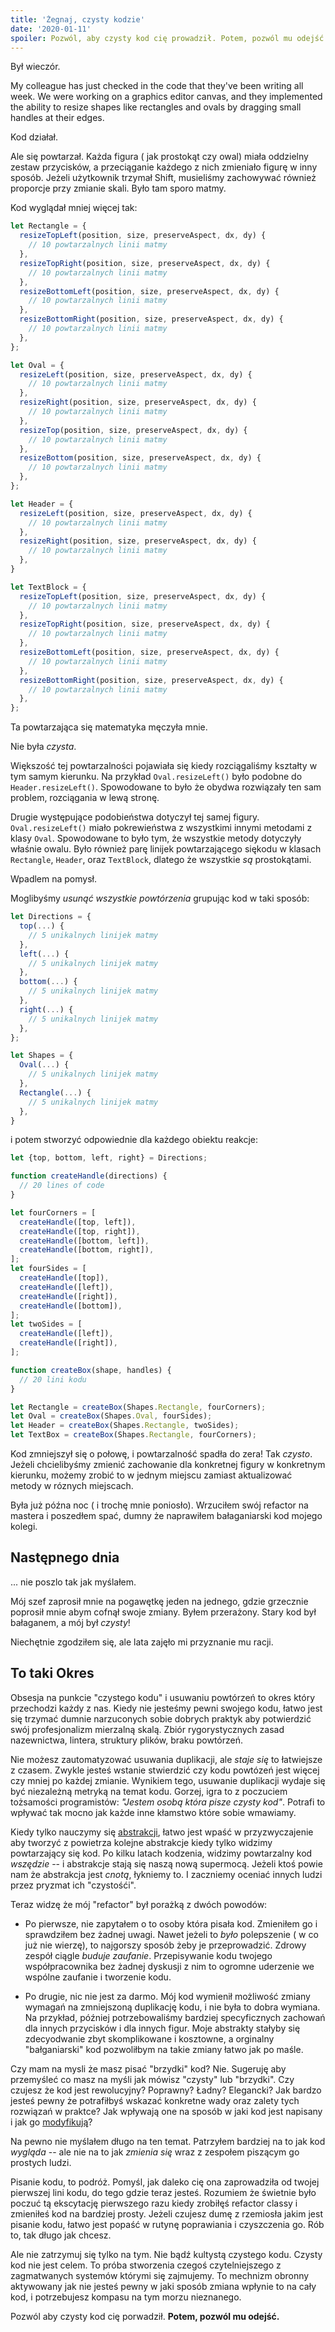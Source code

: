 ```yaml
---
title: 'Żegnaj, czysty kodzie'
date: '2020-01-11'
spoiler: Pozwól, aby czysty kod cię prowadził. Potem, pozwól mu odejść.
---
```


Był wieczór. 

My colleague has just checked in the code that they've been writing all week. We were working on a graphics editor canvas, and they implemented the ability to resize shapes like rectangles and ovals by dragging small handles at their edges.

Kod działał.

Ale się powtarzał. Każda figura ( jak prostokąt czy owal) miała oddzielny zestaw przycisków, a przeciąganie każdego z nich zmieniało figurę w inny sposób. Jeżeli użytkownik trzymał Shift, musieliśmy zachowywać również proporcje przy zmianie skali. Było tam sporo matmy.

Kod wyglądał mniej więcej tak:

```jsx
let Rectangle = {
  resizeTopLeft(position, size, preserveAspect, dx, dy) {
    // 10 powtarzalnych linii matmy
  },
  resizeTopRight(position, size, preserveAspect, dx, dy) {
    // 10 powtarzalnych linii matmy
  },
  resizeBottomLeft(position, size, preserveAspect, dx, dy) {
    // 10 powtarzalnych linii matmy
  },
  resizeBottomRight(position, size, preserveAspect, dx, dy) {
    // 10 powtarzalnych linii matmy
  },
};

let Oval = {
  resizeLeft(position, size, preserveAspect, dx, dy) {
    // 10 powtarzalnych linii matmy
  },
  resizeRight(position, size, preserveAspect, dx, dy) {
    // 10 powtarzalnych linii matmy
  },
  resizeTop(position, size, preserveAspect, dx, dy) {
    // 10 powtarzalnych linii matmy
  },
  resizeBottom(position, size, preserveAspect, dx, dy) {
    // 10 powtarzalnych linii matmy
  },
};

let Header = {
  resizeLeft(position, size, preserveAspect, dx, dy) {
    // 10 powtarzalnych linii matmy
  },
  resizeRight(position, size, preserveAspect, dx, dy) {
    // 10 powtarzalnych linii matmy
  },  
}

let TextBlock = {
  resizeTopLeft(position, size, preserveAspect, dx, dy) {
    // 10 powtarzalnych linii matmy
  },
  resizeTopRight(position, size, preserveAspect, dx, dy) {
    // 10 powtarzalnych linii matmy
  },
  resizeBottomLeft(position, size, preserveAspect, dx, dy) {
    // 10 powtarzalnych linii matmy
  },
  resizeBottomRight(position, size, preserveAspect, dx, dy) {
    // 10 powtarzalnych linii matmy
  },
};
```

Ta powtarzająca się matematyka męczyła mnie.

Nie była *czysta*.

Większość tej powtarzalności pojawiała się kiedy rozciągaliśmy kształty w tym samym kierunku. Na przykład `Oval.resizeLeft()`  było podobne do `Header.resizeLeft()`. Spowodowane to było że obydwa rozwiązały ten sam problem, rozciągania w lewą stronę.

Drugie występujące podobieństwa dotyczył tej samej figury. `Oval.resizeLeft()` miało pokrewieństwa z wszystkimi innymi metodami z klasy `Oval`. Spowodowane to było tym, że wszystkie metody dotyczyły właśnie owalu. Było również parę linijek powtarzającego siękodu w klasach `Rectangle`, `Header`, oraz `TextBlock`, dlatego że wszystkie *są* prostokątami. 

Wpadlem na pomysł. 

Moglibyśmy *usunąć wszystkie powtórzenia* grupując kod w taki sposób:

```jsx
let Directions = {
  top(...) {
    // 5 unikalnych linijek matmy
  },
  left(...) {
    // 5 unikalnych linijek matmy
  },
  bottom(...) {
    // 5 unikalnych linijek matmy
  },
  right(...) {
    // 5 unikalnych linijek matmy
  },
};

let Shapes = {
  Oval(...) {
    // 5 unikalnych linijek matmy
  },
  Rectangle(...) {
    // 5 unikalnych linijek matmy
  },
}
```

i potem stworzyć odpowiednie dla każdego obiektu reakcje:

```jsx
let {top, bottom, left, right} = Directions;

function createHandle(directions) {
  // 20 lines of code
}

let fourCorners = [
  createHandle([top, left]),
  createHandle([top, right]),
  createHandle([bottom, left]),
  createHandle([bottom, right]),
];
let fourSides = [
  createHandle([top]),
  createHandle([left]),
  createHandle([right]),
  createHandle([bottom]),
];
let twoSides = [
  createHandle([left]),
  createHandle([right]),
];

function createBox(shape, handles) {
  // 20 lini kodu
}

let Rectangle = createBox(Shapes.Rectangle, fourCorners);
let Oval = createBox(Shapes.Oval, fourSides);
let Header = createBox(Shapes.Rectangle, twoSides);
let TextBox = createBox(Shapes.Rectangle, fourCorners);
```

Kod zmniejszył się o połowę, i powtarzalność spadła do zera! Tak *czysto*. Jeżeli chcielibyśmy zmienić zachowanie dla konkretnej figury w konkretnym kierunku, możemy zrobić to w jednym miejscu zamiast aktualizować metody w róznych miejscach.

Była już późna noc ( i trochę mnie poniosło). Wrzuciłem swój refactor na mastera i poszedłem spać, dumny że naprawiłem bałaganiarski kod mojego kolegi. 

## Następnego dnia

... nie poszlo tak jak myślałem.

Mój szef zaprosił mnie na pogawętkę jeden na jednego, gdzie grzecznie poprosił mnie abym cofnął swoje zmiany. Byłem przerażony. Stary kod był bałaganem, a mój był *czysty*!

Niechętnie zgodziłem się, ale lata zajęło mi przyznanie mu racji. 

## To taki Okres

Obsesja na punkcie "czystego kodu" i usuwaniu powtórzeń to okres który przechodzi każdy z nas. Kiedy nie jesteśmy pewni swojego kodu, łatwo jest się trzymać dumnie narzuconych sobie dobrych praktyk aby potwierdzić swój profesjonalizm mierzalną skalą. Zbiór rygorystycznych zasad nazewnictwa, lintera, struktury plików, braku powtórzeń. 

Nie możesz zautomatyzować usuwania duplikacji, ale *staje się* to łatwiejsze z czasem. Zwykle jesteś wstanie stwierdzić czy kodu powtózeń jest więcej czy mniej po każdej zmianie. Wynikiem tego, usuwanie duplikacji wydaje się być niezależną metryką na temat kodu. Gorzej, igra to z poczuciem tożsamości programistów: *"Jestem osobą która pisze czysty kod"*. Potrafi to wpływać tak mocno jak każde inne kłamstwo które sobie wmawiamy.

Kiedy tylko nauczymy się [abstrakcji](https://www.sandimetz.com/blog/2016/1/20/the-wrong-abstraction), łatwo jest wpaść w przyzwyczajenie aby tworzyć z powietrza kolejne abstrakcje kiedy tylko widzimy powtarzający się kod. Po kilku latach kodzenia, widzimy powtarzalny kod *wszędzie* -- i abstrakcje stają się naszą nową supermocą. Jeżeli ktoś powie nam że abstrakcja jest *cnotą*, łykniemy to. I zaczniemy oceniać innych ludzi przez pryzmat ich "czystośći".

Teraz widzę że mój "refactor" był porażką z dwóch powodów:

* Po pierwsze, nie zapytałem o to osoby która pisała kod. Zmieniłem go i sprawdziłem bez żadnej uwagi. Nawet jeżeli to *było* polepszenie ( w co już nie wierzę), to najgorszy sposób żeby je przeprowadzić. Zdrowy zespół ciągle *buduje zaufanie*. Przepisywanie kodu twojego współpracownika bez żadnej dyskusji z nim to ogromne uderzenie we wspólne zaufanie i tworzenie kodu.  

* Po drugie, nic nie jest za darmo. Mój kod wymienił możliwość zmiany wymagań na zmniejszoną duplikację kodu, i nie była to dobra wymiana. Na przykład, później potrzebowaliśmy bardziej specyficznych zachowań dla innych przycisków i dla innych figur. Moje abstrakty stałyby się zdecyodwanie zbyt skomplikowane i kosztowne, a orginalny "bałganiarski" kod pozwoliłbym na takie zmiany łatwo jak po maśle.

Czy mam na mysli że masz pisać "brzydki" kod? Nie. Sugeruję aby przemyśleć co masz na myśli jak mówisz "czysty" lub "brzydki". Czy czujesz że kod jest rewolucyjny? Poprawny? Ładny? Elegancki? Jak bardzo jesteś pewny że potrafiłbyś wskazać konkretne wady oraz zalety tych rozwiązań w praktce? Jak wpływają one na sposób w jaki kod jest napisany i jak go [modyfikują](/optimized-for-change/)?

Na pewno nie myślałem długo na ten temat. Patrzyłem bardziej na to jak kod *wygląda* -- ale nie na to jak *zmienia się* wraz z zespołem piszącym go prostych ludzi.  

Pisanie kodu, to podróż. Pomyśl, jak daleko cię ona zaprowadziła od twojej pierwszej lini kodu, do tego gdzie teraz jesteś. Rozumiem że świetnie było poczuć tą ekscytację pierwszego razu kiedy zrobiłęś refactor classy i zmieniłeś kod na bardziej prosty. Jeżeli czujesz dumę z rzemiosła jakim jest pisanie kodu, łatwo jest popaść w rutynę poprawiania i czyszczenia go. Rób to, tak długo jak chcesz. 

Ale nie zatrzymuj się tylko na tym. Nie bądź kultystą czystego kodu. Czysty kod nie jest celem. To próba stworzenia czegoś czytelniejszego z zagmatwanych systemów którymi się zajmujemy. To mechnizm obronny aktywowany jak nie jesteś pewny w jaki sposób zmiana wpłynie to na cały kod, i potrzebujesz kompasu na tym morzu nieznanego. 

Pozwól aby czysty kod cię porwadził. **Potem, pozwól mu odejść.**
